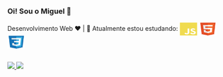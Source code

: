 ### Oi! Sou o Miguel 👋
  <div style="display: inline_block">
  <span>Desenvolvimento Web ❤</span>
  <span>| 🌱 Atualmente estou estudando:</span>
    <img align="center" alt="Miguel-Js" height="30" width="40" src="https://raw.githubusercontent.com/devicons/devicon/master/icons/javascript/javascript-plain.svg">
    <img align="center" alt="Miguel-HTML" height="30" width="40" src="https://raw.githubusercontent.com/devicons/devicon/master/icons/html5/html5-original.svg">
    <img align="center" alt="Miguel-CSS" height="30" width="40" src="https://raw.githubusercontent.com/devicons/devicon/master/icons/css3/css3-original.svg">
  </div>
  
  ##

  <div>
    <a href="https://github.com/rafaballerini">
    <img height="160em" src="https://github-readme-stats.vercel.app/api?username=MiguelSR17&show_icons=true&theme=dark&include_all_commits=true&count_private=true"/>
    <img height="160em" src="https://github-readme-stats.vercel.app/api/top-langs/?username=MiguelSR17&layout=compact&langs_count=7&theme=dark"/>
  </div>
  
<!---
MiguelSR17/MiguelSR17 is a ✨ special ✨ repository because its `README.md` (this file) appears on your GitHub profile.
You can click the Preview link to take a look at your changes.
--->
